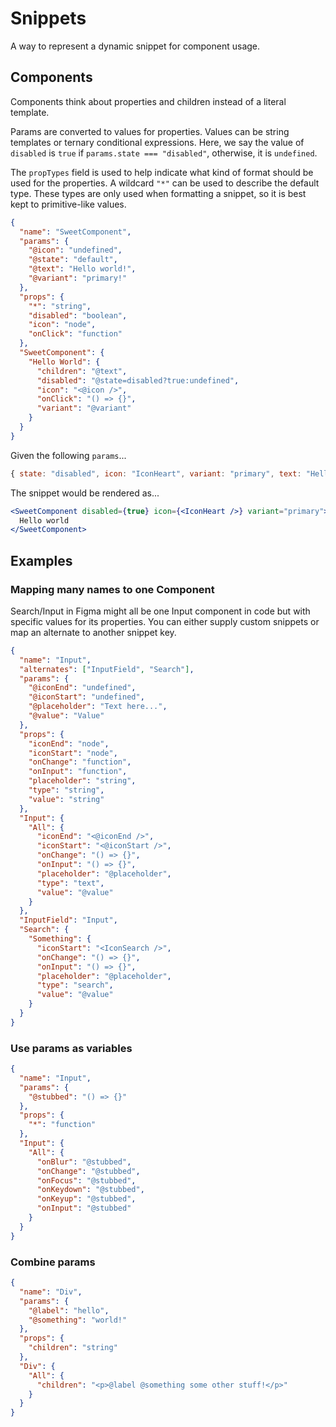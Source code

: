 # Snippets

A way to represent a dynamic snippet for component usage.

## Components

Components think about properties and children instead of a literal template.

Params are converted to values for properties. Values can be string templates or ternary conditional expressions. Here, we say the value of `disabled` is `true` if `params.state === "disabled"`, otherwise, it is `undefined`.

The `propTypes` field is used to help indicate what kind of format should be used for the properties. A wildcard `"*"` can be used to describe the default type. These types are only used when formatting a snippet, so it is best kept to primitive-like values.

```json
{
  "name": "SweetComponent",
  "params": {
    "@icon": "undefined",
    "@state": "default",
    "@text": "Hello world!",
    "@variant": "primary!"
  },
  "props": {
    "*": "string",
    "disabled": "boolean",
    "icon": "node",
    "onClick": "function"
  },
  "SweetComponent": {
    "Hello World": {
      "children": "@text",
      "disabled": "@state=disabled?true:undefined",
      "icon": "<@icon />",
      "onClick": "() => {}",
      "variant": "@variant"
    }
  }
}
```

Given the following `params`...

```js
{ state: "disabled", icon: "IconHeart", variant: "primary", text: "Hello world" }
```

The snippet would be rendered as...

```jsx
<SweetComponent disabled={true} icon={<IconHeart />} variant="primary">
  Hello world
</SweetComponent>
```

## Examples

### Mapping many names to one Component

Search/Input in Figma might all be one Input component in code but with specific values for its properties. You can either supply custom snippets or map an alternate to another snippet key.

```json
{
  "name": "Input",
  "alternates": ["InputField", "Search"],
  "params": {
    "@iconEnd": "undefined",
    "@iconStart": "undefined",
    "@placeholder": "Text here...",
    "@value": "Value"
  },
  "props": {
    "iconEnd": "node",
    "iconStart": "node",
    "onChange": "function",
    "onInput": "function",
    "placeholder": "string",
    "type": "string",
    "value": "string"
  },
  "Input": {
    "All": {
      "iconEnd": "<@iconEnd />",
      "iconStart": "<@iconStart />",
      "onChange": "() => {}",
      "onInput": "() => {}",
      "placeholder": "@placeholder",
      "type": "text",
      "value": "@value"
    }
  },
  "InputField": "Input",
  "Search": {
    "Something": {
      "iconStart": "<IconSearch />",
      "onChange": "() => {}",
      "onInput": "() => {}",
      "placeholder": "@placeholder",
      "type": "search",
      "value": "@value"
    }
  }
}
```

### Use params as variables

```json
{
  "name": "Input",
  "params": {
    "@stubbed": "() => {}"
  },
  "props": {
    "*": "function"
  },
  "Input": {
    "All": {
      "onBlur": "@stubbed",
      "onChange": "@stubbed",
      "onFocus": "@stubbed",
      "onKeydown": "@stubbed",
      "onKeyup": "@stubbed",
      "onInput": "@stubbed"
    }
  }
}
```

### Combine params

```json
{
  "name": "Div",
  "params": {
    "@label": "hello",
    "@something": "world!"
  },
  "props": {
    "children": "string"
  },
  "Div": {
    "All": {
      "children": "<p>@label @something some other stuff!</p>"
    }
  }
}
```
